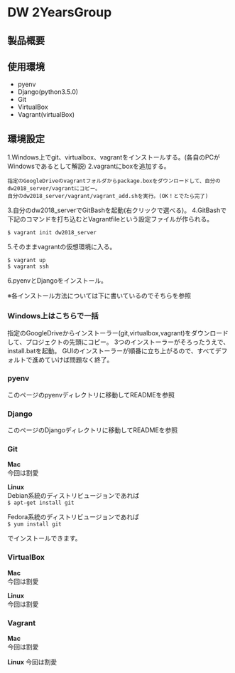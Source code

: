 ﻿# DW 2YearsGroup

## 製品概要



## 使用環境
* pyenv
* Django(python3.5.0)
* Git
* VirtualBox
* Vagrant(virtualBox)

## 環境設定
1.Windows上でgit、virtualbox、vagrantをインストールする。(各自のPCがWindowsであるとして解説)
2.vagrantにboxを追加する。

    指定のGoogleDriveのvagrantフォルダからpackage.boxをダウンロードして、自分のdw2018_server/vagrantにコピー。
    自分のdw2018_server/vagrant/vagrant_add.shを実行。(OK！とでたら完了)

3.自分のdw2018_serverでGitBashを起動(右クリックで選べる)。
4.GitBashで下記のコマンドを打ち込むとVagrantfileという設定ファイルが作られる。

    $ vagrant init dw2018_server

5.そのままvagrantの仮想環境に入る。

    $ vagrant up
    $ vagrant ssh

6.pyenvとDjangoをインストール。

※各インストール方法については下に書いているのでそちらを参照


### Windows上はこちらで一括
指定のGoogleDriveからインストーラー(git,virtualbox,vagrant)をダウンロードして、プロジェクトの先頭にコピー。
3つのインストーラーがそろったうえで、install.batを起動。
GUIのインストーラーが順番に立ち上がるので、すべてデフォルトで進めていけば問題なく終了。

### pyenv
このページのpyenvディレクトリに移動してREADMEを参照

### Django
このページのDjangoディレクトリに移動してREADMEを参照

### Git
**Mac**  
今回は割愛

**Linux**  
Debian系統のディストリビュージョンであれば  
`$ apt-get install git`

Fedora系統のディストリビュージョンであれば  
`$ yum install git`

でインストールできます。

### VirtualBox
**Mac**  
今回は割愛

**Linux**  
今回は割愛

### Vagrant
**Mac**  
今回は割愛

**Linux**
今回は割愛



